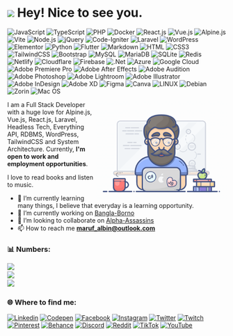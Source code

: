 <!-- [![MasterHead](https://raw.githubusercontent.com/marufalbin/Embaded-Images-And-Gif/main/githeadprofile.png)](https://marufalbin.com) -->

<h1><img src="https://emojis.slackmojis.com/emojis/images/1531849430/4246/blob-sunglasses.gif?1531849430" width="30"/> Hey! Nice to see you.</h1>

![JavaScript](https://img.shields.io/badge/JavaScript-F7DF1E?style=flat-square&logo=javascript&logoColor=black)
![TypeScript](https://img.shields.io/badge/TypeScript-007ACC?style=flat-square&logo=typescript&logoColor=white)
![PHP](https://img.shields.io/badge/PHP-777BB4?style=flat-square&logo=php&logoColor=white)
![Docker](https://img.shields.io/badge/Docker-0CC1F3?style=flat-square&logo=docker&logoColor=white)
![React.js](https://img.shields.io/badge/React.js-0081CB?style=flat-square&logo=react&logoColor=61DAFB)
![Vue.js](https://img.shields.io/badge/Vue.js-35495E?style=flat-square&logo=vue.js&logoColor=4FC08D)
![Alpine.js](https://img.shields.io/badge/Alpine.js-663399?style=flat-square&logo=alpine.js&logoColor=white)
![Vite](https://img.shields.io/badge/Vite-593D88?style=flat-square&logo=vite&logoColor=white)
![Node.js](https://img.shields.io/badge/Node.js-43853D?style=flat-square&logo=node.js&logoColor=white)
![jQuery](https://img.shields.io/badge/jQuery-0769AD?style=flat-square&logo=jquery&logoColor=white)
![Code-Igniter](https://img.shields.io/badge/CodeIgniter-%23EF4223.svg?style=flat-square&logo=codeIgniter&logoColor=white)
![Laravel](https://img.shields.io/badge/Laravel-FF2D20?style=flat-square&logo=laravel&logoColor=white)
![WordPress](https://img.shields.io/badge/Wordpress-21759B?style=flat-square&logo=wordpress&logoColor=white)
![Elementor](https://img.shields.io/badge/Elementor-9146FF?style=flat-square&logo=elementor&logoColor=white)
![Python](https://img.shields.io/badge/Python-3776AB?style=flat-square&logo=python&logoColor=white)
![Flutter](https://img.shields.io/badge/Flutter-%2302569B.svg?style=flat-square&logo=Flutter&logoColor=white)
![Markdown](https://img.shields.io/badge/Markdown-000000?style=flat-square&logo=markdown&logoColor=white)
![HTML](https://img.shields.io/badge/HTML5-E34F26?style=flat-square&logo=html5&logoColor=white)
![CSS3](https://img.shields.io/badge/CSS3-1572B6?style=flat-square&logo=css3&logoColor=white)
![TailwindCSS](https://img.shields.io/badge/Tailwind_CSS-38B2AC?style=flat-square&logo=tailwind-css&logoColor=white)
![Bootstrap](https://img.shields.io/badge/Bootstrap-563D7C?style=flat-square&logo=bootstrap&logoColor=white)
![MySQL](https://img.shields.io/badge/MySQL-005C84?style=flat-square&logo=mysql&logoColor=white)
![MariaDB](https://img.shields.io/badge/MariaDB-003545?style=flat-square&logo=mariadb&logoColor=white)
![SQLite](https://img.shields.io/badge/SQLite-07405E?style=flat-square&logo=sqlite&logoColor=white)
![Redis](https://img.shields.io/badge/Redis-%23DD0031.svg?&style=flat-square&logo=redis&logoColor=white)
![Netlify](https://img.shields.io/badge/Netlify-00C7B7?style=flat-square&logo=netlify&logoColor=white)
![Cloudflare](https://img.shields.io/badge/Cloudflare-F38020?style=flat-square&logo=Cloudflare&logoColor=white)
![Firebase](https://img.shields.io/badge/Firebase-%23039BE5.svg?style=flat-square&logo=firebase)
![.Net](https://img.shields.io/badge/.NET-5C2D91?style=flat-square&logo=.net&logoColor=white)
![Azure](https://img.shields.io/badge/Azure-%230072C6.svg?style=flat-square&logo=azure-devops&logoColor=white)
![Google Cloud](https://img.shields.io/badge/Google%20Cloud-%234285F4.svg?style=flat-square&logo=google-cloud&logoColor=white)
![Adobe Premiere Pro](https://img.shields.io/badge/Adobe%20Premiere%20Pro-9999FF.svg?style=flat-square&logo=Adobe%20Premiere%20Pro&logoColor=white)
![Adobe After Effects](https://img.shields.io/badge/Adobe%20After%20Effects-9999FF.svg?style=flat-square&logo=Adobe%20After%20Effects&logoColor=white)
![Adobe Audition](https://img.shields.io/badge/Adobe%20Audition-9999FF.svg?style=flat-square&logo=Adobe%20Audition&logoColor=white)
![Adobe Photoshop](https://img.shields.io/badge/Adobe%20Photoshop-%2331A8FF.svg?style=flat-square&logo=adobephotoshop&logoColor=white)
![Adobe Lightroom](https://img.shields.io/badge/Adobe%20Lightroom-31A8FF.svg?style=flat-square&logo=Adobe%20Lightroom&logoColor=white)
![Adobe Illustrator](https://img.shields.io/badge/Adobe%20Illustrator-%23FF9A00.svg?style=flat-square&logo=adobeillustrator&logoColor=white)
![Adobe InDesign](https://img.shields.io/badge/Adobe%20InDesign-49021F?style=flat-square&logo=adobeindesign&logoColor=white)
![Adobe XD](https://img.shields.io/badge/Adobe%20XD-470137?style=flat-square&logo=Adobe%20XD&logoColor=#FF61F6)
![Figma](https://img.shields.io/badge/Figma-%23F24E1E.svg?style=flat-square&logo=figma&logoColor=white)
![Canva](https://img.shields.io/badge/Canva-%2300C4CC.svg?style=flat-square&logo=Canva&logoColor=white)
![LINUX](https://img.shields.io/badge/Linux-FCC624?style=flat-square&logo=linux&logoColor=black)
![Debian](https://img.shields.io/badge/Debian-A81D33?style=flat-square&logo=debian&logoColor=white)
![Zorin](https://img.shields.io/badge/Zorin%20OS-0CC1F3?style=flat-square&logo=zorin&logoColor=white)
![Mac OS](https://img.shields.io/badge/macOS-000000?style=flat-square&logo=apple&logoColor=white)

<img align="right" alt="Coding" width="300" src="https://raw.githubusercontent.com/marufalbin/Embaded-Images-And-Gif/main/programmer.gif">


I am a Full Stack Developer with a huge love for Alpine.js, Vue.js, React.js, Laravel, Headless Tech, Everything API, RDBMS, WordPress, TailwindCSS and System Architecture. Currently, **I'm open to work and employment opportunities**.

I love to read books and listen to music.

- 🌱 I’m currently learning many things, I believe that everyday is a learning opportunity.
- 🔭 I’m currently working on [Bangla-Borno](www.banglaborno.com.bd)
- 👯 I’m looking to collaborate on [Alpha-Assassins](null)
- 📫 How to reach me **maruf_albin@outlook.com**

### 📊 Numbers:
![](https://github-readme-stats.vercel.app/api?username=marufalbin&theme=midnight-purple&hide_border=false&include_all_commits=false&count_private=false)<br/>
![](https://github-readme-streak-stats.herokuapp.com/?user=marufalbin&theme=midnight-purple&hide_border=false)<br/>
![](https://github-readme-stats.vercel.app/api/top-langs/?username=marufalbin&theme=midnight-purple&hide_border=false&include_all_commits=false&count_private=false&layout=compact)

### 🌐 Where to find me:

[![Linkedin](https://img.shields.io/badge/LinkedIn-0077B5?style=flat-square&logo=linkedin&logoColor=white)](https://www.linkedin.com/in/maruf-albin/)
[![Codepen](https://img.shields.io/badge/Codepen-000000?style=flat-square&logo=codepen&logoColor=white)](https://codepen.io/maruf_albin)
[![Facebook](https://img.shields.io/badge/Facebook-1877F2?style=flat-square&logo=facebook&logoColor=white)](https://facebook.com/MarufAlbin.Hey)
[![Instagram](https://img.shields.io/badge/Instagram-%23E4405F.svg?style=flat-square&logo=Instagram&logoColor=white)](https://instagram.com/_marufalbin_)
[![Twitter](https://img.shields.io/badge/Twitter-1DA1F2?style=flat-square&logo=twitter&logoColor=white)](https://twitter.com/maruf_albin)
[![Twitch](https://img.shields.io/badge/Twitch-%239146FF.svg?style=flat-square&logo=Twitch&logoColor=white)](https://twitch.tv/maruf_albin)
[![Pinterest](https://img.shields.io/badge/Pinterest-%23E60023.svg?style=flat-square&logo=Pinterest&logoColor=white)](https://pinterest.com/maruf_albin)
[![Behance](https://img.shields.io/badge/Behance-1769ff?style=flat-square&logo=behance&logoColor=white)](https://behance.net/marufalbin)
[![Discord](https://img.shields.io/badge/Discord-%237289DA.svg?style=flat-square&logo=discord&logoColor=white)](https://discord.gg/Maruf-Albin#9208)
[![Reddit](https://img.shields.io/badge/Reddit-%23FF4500.svg?style=flat-square&logo=Reddit&logoColor=white)](https://reddit.com/user/maruf_albin)
[![TikTok](https://img.shields.io/badge/TikTok-%23000000.svg?style=flat-square&logo=TikTok&logoColor=white)](https://tiktok.com/@maruf_albin)
[![YouTube](https://img.shields.io/badge/YouTube-%23FF0000.svg?style=flat-square&logo=YouTube&logoColor=white)](https://youtube.com/@Albin-Alpha)

<!-- ### 💰 You can help me by Donating
  [![BuyMeACoffee](https://img.shields.io/badge/Buy%20Me%20a%20Coffee-ffdd00?style=for-the-badge&logo=buy-me-a-coffee&logoColor=black)](https://buymeacoffee.com/marufalbin) [![Ko-Fi](https://img.shields.io/badge/Ko--fi-F16061?style=for-the-badge&logo=ko-fi&logoColor=white)](https://ko-fi.com/maruf_albin)  -->
  
<!-- All Rights Reserved By Developer Maruf Albin ( https://marufalbin.com ) -->
